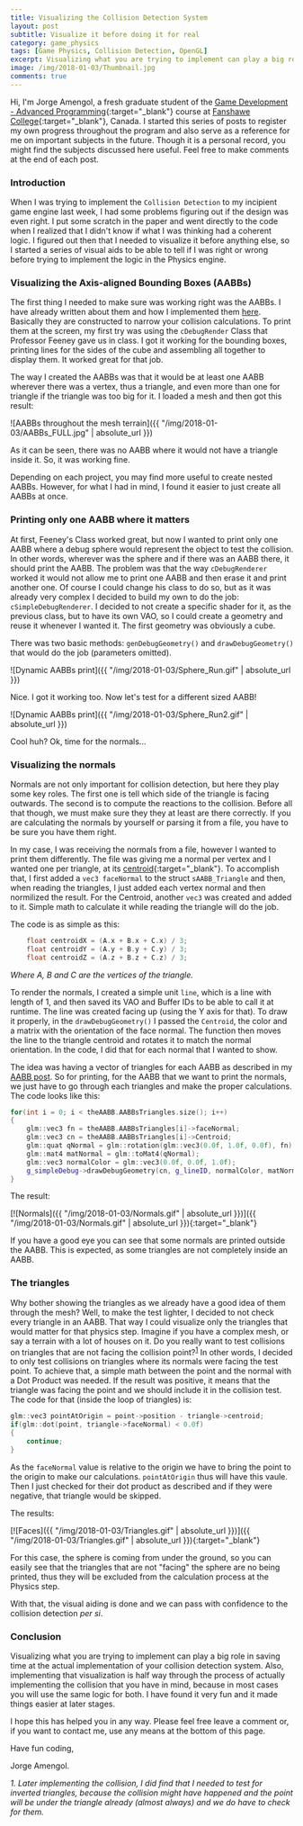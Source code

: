 ```yaml
---
title: Visualizing the Collision Detection System
layout: post
subtitle: Visualize it before doing it for real
category: game_physics
tags: [Game Physics, Collision Detection, OpenGL]
excerpt: Visualizing what you are trying to implement can play a big role in saving time at the actual implementation of your collision detection system. Also, implementing that visualization is half way through the process of actually implementing the collision that you have in mind, because in most cases you will use the same logic for both.
image: /img/2018-01-03/Thumbnail.jpg
comments: true
---
```


Hi, I'm Jorge Amengol, a fresh graduate student of the [Game Development - Advanced Programming](https://www.fanshawec.ca/programs-and-courses/program/gdp1-game-development-advanced-programming/next-year){:target="_blank"} course at [Fanshawe College](https://www.fanshawec.ca/){:target="_blank"}, Canada. I started this series of posts to register my own progress throughout the program and also serve as a reference for me on important subjects in the future. Though it is a personal record, you might find the subjects discussed here useful. Feel free to make comments at the end of each post.

### Introduction

When I was trying to implement the `Collision Detection` to my incipient game engine last week, I had some problems figuring out if the design was even right. I put some scratch in the paper and went directly to the code when I realized that I didn't know if what I was thinking had a coherent logic. I figured out then that I needed to visualize it before anything else, so I started a series of visual aids to be able to tell if I was right or wrong before trying to implement the logic in the Physics engine.

### Visualizing the Axis-aligned Bounding Boxes (AABBs)

The first thing I needed to make sure was working right was the AABBs. I have already written about them and how I implemented them [here]("aboutme"). Basically they are constructed to narrow your collision calculations. To print them at the screen, my first try was using the `cDebugRender` Class that Professor Feeney gave us in class. I got it working for the bounding boxes, printing lines for the sides of the cube and assembling all together to display them. It worked great for that job. 

The way I created the AABBs was that it would be at least one AABB wherever there was a vertex, thus a triangle, and even more than one for triangle if the triangle was too big for it. I loaded a mesh and then got this result:

![AABBs throughout the mesh terrain]({{ "/img/2018-01-03/AABBs_FULL.jpg" | absolute_url }})

As it can be seen, there was no AABB where it would  not have a triangle inside it. So, it was working fine.

Depending on each project, you may find more useful to create nested AABBs. However, for what I had in mind, I found it easier to just create all AABBs at once.

### Printing only one AABB where it matters

At first, Feeney's Class worked great, but now I wanted to print only one AABB where a debug sphere would represent the object to test the collision. In other words, wherever was the sphere and if there was an AABB there, it should print the AABB. The problem was that the way `cDebugRenderer` worked it would not allow me to print one AABB and then erase it and print another one. Of course I could change his class to do so, but as it was already very complex I decided to build my own to do the job: `cSimpleDebugRenderer`. I decided to not create a specific shader for it, as the previous class, but to have its own VAO, so I could create a geometry and reuse it whenever I wanted it. The first geometry was obviously a cube. 

There was two basic methods: `genDebugGeometry()` and `drawDebugGeometry()` that would do the job (parameters omitted).

![Dynamic AABBs print]({{ "/img/2018-01-03/Sphere_Run.gif" | absolute_url }})

Nice. I got it working too. Now let's test for a different sized AABB!

![Dynamic AABBs print]({{ "/img/2018-01-03/Sphere_Run2.gif" | absolute_url }})

Cool huh? Ok, time for the normals...

### Visualizing the normals

Normals are not only important for collision detection, but here they play some key roles. The first one is tell which side of the triangle is facing outwards. The second is to compute the reactions to the collision. Before all that though, we must make sure they they at least are there correctly. If you are calculating the normals by yourself or parsing it from a file, you have to be sure you have them right.

In my case, I was receiving the normals from a file, however I wanted to print them differently. The file was giving me a normal per vertex and I wanted one per triangle, at its [centroid](https://en.wikipedia.org/wiki/Centroid){:target="_blank"}. To accomplish that, I first added a `vec3 faceNormal` to the struct `sAABB_Triangle` and then, when reading the triangles, I just added each vertex normal and then normilized the result. For the Centroid, another `vec3` was created and added to it. Simple math to calculate it while reading the triangle will do the job.

The code is as simple as this:

```c++
    float centroidX = (A.x + B.x + C.x) / 3;
    float centroidY = (A.y + B.y + C.y) / 3;
    float centroidZ = (A.z + B.z + C.z) / 3;
```
_Where A, B and C are the vertices of the triangle._

To render the normals, I created a simple unit `line`, which is a line with length of 1, and then saved its VAO and Buffer IDs to be able to call it at runtime. The line was created facing up (using the Y axis for that). To draw it properly, in the `drawDebugGeometry()` I passed the `Centroid`, the color and a matrix with the orientation of the face normal. The function then moves the line to the triangle centroid and rotates it to match the normal orientation. In the code, I did that for each normal that I wanted to show. 

The idea was having a vector of triangles for each AABB as described in my [AABB post]("aboutme"). So for printing, for the AABB that we want to print the normals, we just have to go through each triangles and make the proper calculations. The code looks like this:

```c++
for(int i = 0; i < theAABB.AABBsTriangles.size(); i++)
{
    glm::vec3 fn = theAABB.AABBsTriangles[i]->faceNormal;
    glm::vec3 cn = theAABB.AABBsTriangles[i]->Centroid;
    glm::quat qNormal = glm::rotation(glm::vec3(0.0f, 1.0f, 0.0f), fn);
    glm::mat4 matNormal = glm::toMat4(qNormal);
    glm::vec3 normalColor = glm::vec3(0.0f, 0.0f, 1.0f);
    g_simpleDebug->drawDebugGeometry(cn, g_lineID, normalColor, matNormal);
}
```

The result:

[![Normals]({{ "/img/2018-01-03/Normals.gif" | absolute_url }})]({{ "/img/2018-01-03/Normals.gif" | absolute_url }}){:target="_blank"}

If you have a good eye you can see that some normals are printed outside the AABB. This is expected, as some triangles are not completely inside an AABB.

### The triangles

Why bother showing the triangles as we already have a good idea of them through the mesh? Well, to make the test lighter, I decided to not check every triangle in an AABB. That way I could visualize only the triangles that would matter for that physics step. Imagine if you have a complex mesh, or say a terrain with a lot of houses on it. Do you really want to test collisions on triangles that are not facing the collision point?<sup>[1](#1)</sup> In other words, I decided to only test collisions on triangles where its normals were facing the test point. To achieve that, a simple math between the point and the normal with a Dot Product was needed. If the result was positive, it means that the triangle was facing the point and we should include it in the collision test. The code for that (inside the loop of triangles) is:

```c++
glm::vec3 pointAtOrigin = point->position - triangle->centroid;
if(glm::dot(point, triangle->faceNormal) < 0.0f)
{
    continue;
}
```
As the `faceNormal` value is relative to the origin we have to bring the point to the origin to make our calculations. `pointAtOrigin` thus will have this vaule. Then I just checked for their dot product as described and if they were negative, that triangle would be skipped.

The results:

[![Faces]({{ "/img/2018-01-03/Triangles.gif" | absolute_url }})]({{ "/img/2018-01-03/Triangles.gif" | absolute_url }}){:target="_blank"}

For this case, the sphere is coming from under the ground, so you can easily see that the triangles that are not "facing" the sphere are no being printed, thus they will be excluded from the calculation process at the Physics step.

With that, the visual aiding is done and we can pass with confidence to the collision detection _per si_.

### Conclusion

Visualizing what you are trying to implement can play a big role in saving time at the actual implementation of your collision detection system. Also, implementing that visualization is half way through the process of actually implementing the collision that you have in mind, because in most cases you will use the same logic for both. I have found it very fun and it made things easier at later stages.


I hope this has helped you in any way. Please feel free leave a comment or, if you want to contact me, use any means at the bottom of this page.

Have fun coding,

Jorge Amengol.


<a name="1"></a>_1. Later implementing the collision, I did find that I needed to test for inverted triangles, because the collision might have happened and the point will be under the triangle already (almost always) and we do have to check for them._


